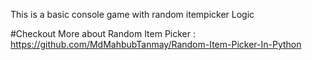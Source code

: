 This is a basic console game with random itempicker Logic

#Checkout More about Random Item Picker : https://github.com/MdMahbubTanmay/Random-Item-Picker-In-Python
